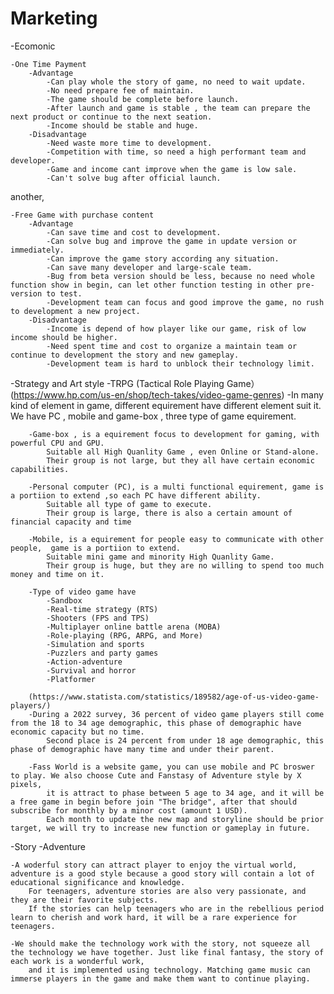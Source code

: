 # Marketing

-Ecomonic

	-One Time Payment
		-Advantage
			-Can play whole the story of game, no need to wait update.
			-No need prepare fee of maintain. 
			-The game should be complete before launch. 
			-After launch and game is stable , the team can prepare the next product or continue to the next seation.
			-Income should be stable and huge.
		-Disadvantage
			-Need waste more time to development.
			-Competition with time, so need a high performant team and developer. 
			-Game and income cant improve when the game is low sale.	
			-Can't solve bug after official launch.			
another,

	-Free Game with purchase content 
		-Advantage
			-Can save time and cost to development.
			-Can solve bug and improve the game in update version or immediately. 
			-Can improve the game story according any situation.
			-Can save many developer and large-scale team.
			-Bug from beta version should be less, because no need whole function show in begin, can let other function testing in other pre-version to test.
			-Development team can focus and good improve the game, no rush to development a new project.
		-Disadvantage
			-Income is depend of how player like our game, risk of low income should be higher.
			-Need spent time and cost to organize a maintain team or continue to development the story and new gameplay.
			-Development team is hard to unblock their technology limit. 		

-Strategy and Art style
	-TRPG (Tactical Role Playing Game）(https://www.hp.com/us-en/shop/tech-takes/video-game-genres)
		-In many kind of element in game, different equirement have different element suit it. 
			We have PC , mobile and game-box , three type of game equirement.
		
		-Game-box , is a equirement focus to development for gaming, with powerful CPU and GPU. 
			Suitable all High Quanlity Game , even Online or Stand-alone.
			Their group is not large, but they all have certain economic capabilities.

		-Personal computer (PC), is a multi functional equirement, game is a portiion to extend ,so each PC have different ability. 
			Suitable all type of game to execute.
			Their group is large, there is also a certain amount of financial capacity and time

		-Mobile, is a equirement for people easy to communicate with other people,  game is a portiion to extend. 
			Suitable mini game and minority High Quanlity Game. 
			Their group is huge, but they are no willing to spend too much money and time on it.

		-Type of video game have 
			-Sandbox
			-Real-time strategy (RTS)
			-Shooters (FPS and TPS)
			-Multiplayer online battle arena (MOBA)
			-Role-playing (RPG, ARPG, and More)
			-Simulation and sports
			-Puzzlers and party games
			-Action-adventure
			-Survival and horror
			-Platformer
		
		(https://www.statista.com/statistics/189582/age-of-us-video-game-players/)
		-During a 2022 survey, 36 percent of video game players still come from the 18 to 34 age demographic, this phase of demographic have economic capacity but no time. 
			Second place is 24 percent from under 18 age demographic, this phase of demographic have many time and under their parent.
		
		-Fass World is a website game, you can use mobile and PC broswer to play. We also choose Cute and Fanstasy of Adventure style by X pixels, 
			it is attract to phase between 5 age to 34 age, and it will be a free game in begin before join "The bridge", after that should subscribe for monthly by a minor cost (amount 1 USD).
			Each month to update the new map and storyline should be prior target, we will try to increase new function or gameplay in future.  
	
-Story
	-Adventure
	
	-A woderful story can attract player to enjoy the virtual world, adventure is a good style because a good story will contain a lot of educational significance and knowledge. 
		For teenagers, adventure stories are also very passionate, and they are their favorite subjects. 
		If the stories can help teenagers who are in the rebellious period learn to cherish and work hard, it will be a rare experience for teenagers.

	-We should make the technology work with the story, not squeeze all the technology we have together. Just like final fantasy, the story of each work is a wonderful work, 
		and it is implemented using technology. Matching game music can immerse players in the game and make them want to continue playing.

